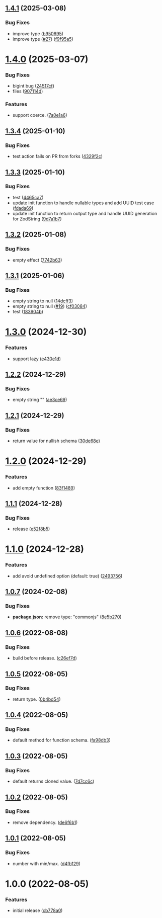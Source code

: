 ## [1.4.1](https://github.com/toiroakr/zod-empty/compare/v1.4.0...v1.4.1) (2025-03-08)


### Bug Fixes

* improve type ([b950695](https://github.com/toiroakr/zod-empty/commit/b9506958c6f814a5405b3eaa08a218bcad1e28c1))
* improve type ([#27](https://github.com/toiroakr/zod-empty/issues/27)) ([f9f95a5](https://github.com/toiroakr/zod-empty/commit/f9f95a51b2cb921985b96d7b0c95a183f7c27c87))

# [1.4.0](https://github.com/toiroakr/zod-empty/compare/v1.3.4...v1.4.0) (2025-03-07)


### Bug Fixes

* bigint bug ([24517cf](https://github.com/toiroakr/zod-empty/commit/24517cfa7cd002d1af3123f93cc155626d6d368d))
* files ([907114d](https://github.com/toiroakr/zod-empty/commit/907114dd0b8bdc2b1e3f523856fa39c9a9109810))


### Features

* support coerce. ([7a0e1a6](https://github.com/toiroakr/zod-empty/commit/7a0e1a6fea164cf568f91f67f12d63a6af68e576))

## [1.3.4](https://github.com/toiroakr/zod-empty/compare/v1.3.3...v1.3.4) (2025-01-10)


### Bug Fixes

* test action fails on PR from forks ([4329f2c](https://github.com/toiroakr/zod-empty/commit/4329f2cbbb7d43ae2059935f98c95bdade9a7aef))

## [1.3.3](https://github.com/toiroakr/zod-empty/compare/v1.3.2...v1.3.3) (2025-01-10)


### Bug Fixes

* test ([4465ca7](https://github.com/toiroakr/zod-empty/commit/4465ca7b24a7026823e53ec187cf88c05a9d41d3))
* update init function to handle nullable types and add UUID test case ([fdada69](https://github.com/toiroakr/zod-empty/commit/fdada69528696f7af564d904a49c3cec0827f5e7))
* update init function to return output type and handle UUID generation for ZodString ([9d7a1b7](https://github.com/toiroakr/zod-empty/commit/9d7a1b72ffde53e150db79c73476a204452f4ba4))

## [1.3.2](https://github.com/toiroakr/zod-empty/compare/v1.3.1...v1.3.2) (2025-01-08)


### Bug Fixes

* empty effect ([7742b63](https://github.com/toiroakr/zod-empty/commit/7742b63b90c65d20f5b10da80428e0cbc48c5939))

## [1.3.1](https://github.com/toiroakr/zod-empty/compare/v1.3.0...v1.3.1) (2025-01-06)


### Bug Fixes

* empty string to null ([14dcff3](https://github.com/toiroakr/zod-empty/commit/14dcff3802b0400b5716139a677156867e642307))
* empty string to null ([#19](https://github.com/toiroakr/zod-empty/issues/19)) ([cf03084](https://github.com/toiroakr/zod-empty/commit/cf03084680b5a7d113ff5118dc9d5b6ed8b6de8b))
* test ([183904b](https://github.com/toiroakr/zod-empty/commit/183904b8cdb5ac3288514c1f57632d05e68281e7))

# [1.3.0](https://github.com/toiroakr/zod-empty/compare/v1.2.2...v1.3.0) (2024-12-30)


### Features

* support lazy ([e430e1d](https://github.com/toiroakr/zod-empty/commit/e430e1d10e1305536ce0b55ac384a921802079eb))

## [1.2.2](https://github.com/toiroakr/zod-empty/compare/v1.2.1...v1.2.2) (2024-12-29)


### Bug Fixes

* empty string "" ([ae3ce69](https://github.com/toiroakr/zod-empty/commit/ae3ce69cd6af571c601eb8ffdedddb374e2aa4bf))

## [1.2.1](https://github.com/toiroakr/zod-empty/compare/v1.2.0...v1.2.1) (2024-12-29)


### Bug Fixes

* return value for nullish schema ([30de68e](https://github.com/toiroakr/zod-empty/commit/30de68e2c0ff7841eecd2929410fb1f3d28380e8))

# [1.2.0](https://github.com/toiroakr/zod-empty/compare/v1.1.1...v1.2.0) (2024-12-29)


### Features

* add empty function ([83f1489](https://github.com/toiroakr/zod-empty/commit/83f1489324c1b179aaef0e2576e4700aa2faf961))

## [1.1.1](https://github.com/toiroakr/zod-empty/compare/v1.1.0...v1.1.1) (2024-12-28)


### Bug Fixes

* release ([e52f8b5](https://github.com/toiroakr/zod-empty/commit/e52f8b5fcb440066b1f6851a8287a5784f3f10c7))

# [1.1.0](https://github.com/toiroakr/zod-empty/compare/v1.0.7...v1.1.0) (2024-12-28)


### Features

* add avoid undefined option (default: true) ([2493756](https://github.com/toiroakr/zod-empty/commit/249375646505c4cf648de0ff79ecaad53194e311))

## [1.0.7](https://github.com/toiroakr/zod-empty/compare/v1.0.6...v1.0.7) (2024-02-08)


### Bug Fixes

* **package.json:** remove type: "commonjs" ([8e5b270](https://github.com/toiroakr/zod-empty/commit/8e5b2701c2e756518e19890197af34ea2a398957))

## [1.0.6](https://github.com/toiroakr/zod-empty/compare/v1.0.5...v1.0.6) (2022-08-08)


### Bug Fixes

* build before release. ([c26ef7d](https://github.com/toiroakr/zod-empty/commit/c26ef7d72712b38745103d814532f7bf1050da35))

## [1.0.5](https://github.com/toiroakr/zod-empty/compare/v1.0.4...v1.0.5) (2022-08-05)


### Bug Fixes

* return type. ([0b4bd54](https://github.com/toiroakr/zod-empty/commit/0b4bd54d4948ed503f932d2180a05255b5dedc65))

## [1.0.4](https://github.com/toiroakr/zod-empty/compare/v1.0.3...v1.0.4) (2022-08-05)


### Bug Fixes

* default method for function schema. ([fa98db3](https://github.com/toiroakr/zod-empty/commit/fa98db38e427395d1ea37a6be667bdfd9373a7aa))

## [1.0.3](https://github.com/toiroakr/zod-empty/compare/v1.0.2...v1.0.3) (2022-08-05)


### Bug Fixes

* default returns cloned value. ([7d7cc6c](https://github.com/toiroakr/zod-empty/commit/7d7cc6cfefa056f5befaf5cd25abb86b63b82763))

## [1.0.2](https://github.com/toiroakr/zod-empty/compare/v1.0.1...v1.0.2) (2022-08-05)


### Bug Fixes

* remove dependency. ([de6f6b1](https://github.com/toiroakr/zod-empty/commit/de6f6b198d9c4674f27a1b2b26dbd6a2ec0a7437))

## [1.0.1](https://github.com/toiroakr/zod-empty/compare/v1.0.0...v1.0.1) (2022-08-05)


### Bug Fixes

* number with min/max. ([d4fb129](https://github.com/toiroakr/zod-empty/commit/d4fb129b56b4189254a6a373b8f56edfe2f3ed26))

# 1.0.0 (2022-08-05)


### Features

* initial release ([cb778a0](https://github.com/toiroakr/zod-empty/commit/cb778a0daf6a4e47c2368e7cde7d2d81e63d8f20))
